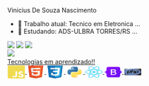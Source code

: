 Vinicius De Souza Nascimento
- 🔭 Trabalho atual: Tecnico em Eletronica ...
- 🌱 Estudando: ADS-ULBRA TORRES/RS ...

<div align="left">
  <a href="https://www.instagram.com/viniciusn1909" target="_blank"><img src="https://img.shields.io/badge/-Instagram-%23E4405F?style=for-the-badge&logo=instagram&logoColor=white" target="_blank"></a>
  <a href = "mailto:viniciusouza1909@rede.ulbra.br"><img src="https://img.shields.io/badge/-Gmail-%23333?style=for-the-badge&logo=gmail&logoColor=white" target="_blank"></a>
  <a href="https://www.linkedin.com/in/vinicius-de-souza-nascimento-644a0923a" target="_blank"><img src="https://img.shields.io/badge/-LinkedIn-%230077B5?style=for-the-badge&logo=linkedin&logoColor=white" target="_blank"></a> 
</div>

<div align="left">
  <a href="https://github.com/viniciusouza19">
  <img height="180em" src="https://github-readme-stats.vercel.app/api?username=viniciusouza19&show_icons=true&theme=dracula&include_all_commits=true&count_private=true"/>
  
</div>
  
<div align="left">
  Tecnologias em aprendizado!!
</div>
  
<div align="left">
  <img align="center" alt="Vini-Js" height="30" width="40" src="https://raw.githubusercontent.com/devicons/devicon/master/icons/javascript/javascript-plain.svg">
  <img align="center" alt="Vini-HTML" height="30" width="40" src="https://raw.githubusercontent.com/devicons/devicon/master/icons/html5/html5-original.svg">
  <img align="center" alt="Vini-CSS" height="30" width="40" src="https://raw.githubusercontent.com/devicons/devicon/master/icons/css3/css3-original.svg">
  <img align="center" alt="Vini-Python" height="30" width="40" src="https://raw.githubusercontent.com/devicons/devicon/master/icons/python/python-original.svg">
  <img align="center" alt="Vini-Python" height="30" width="40" src="https://raw.githubusercontent.com/devicons/devicon/master/icons/react/react-original.svg">
  <img align="center" alt="Vini-Python" height="30" width="40" src="https://raw.githubusercontent.com/devicons/devicon/master/icons/bootstrap/bootstrap-original.svg">
  <img align="center" alt="Vini-Python" height="30" width="40" src="https://raw.githubusercontent.com/devicons/devicon/master/icons/php/php-original.svg">
   
